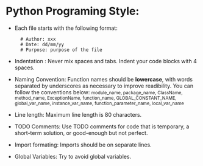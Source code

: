 # Python Programing Style:

* Each file starts with the following format:

        # Author: xxx
		# Date: dd/mm/yy
		# Purpose: purpose of the file

* Indentation : Never mix spaces and tabs. Indent your code blocks with 4 spaces.

* Naming Convention: Function names should be <b>lowercase</b>, with words separated by underscores as necessary to improve readibility. You can follow the conventions below:
<small> module_name, package_name, ClassName, method_name, ExceptionName, function_name, GLOBAL_CONSTANT_NAME, global_var_name, instance_var_name, function_parameter_name, local_var_name </small>

* Line length: Maximum line length is 80 characters.

* TODO Comments: Use TODO comments for code that is temporary, a short-term solution, or good-enough but not perfect.

* Import formating: Imports should be on separate lines.

* Global Variables: Try to avoid global variables.